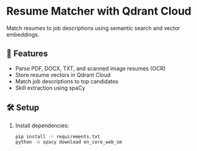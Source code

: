 # Resume Matcher with Qdrant Cloud

Match resumes to job descriptions using semantic search and vector embeddings.

## 🔧 Features

- Parse PDF, DOCX, TXT, and scanned image resumes (OCR)
- Store resume vectors in Qdrant Cloud
- Match job descriptions to top candidates
- Skill extraction using spaCy

## 🛠️ Setup

1. Install dependencies:
   ```bash
   pip install -r requirements.txt
   python -m spacy download en_core_web_sm